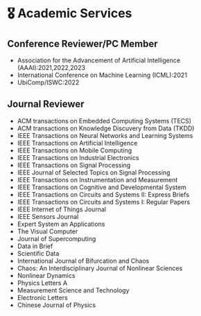 # 🎖 Academic Services
## Conference Reviewer/PC Member
- Association for the Advancement of Artificial Intelligence (AAAI):2021,2022,2023
- International Conference on Machine Learning (ICML):2021
- UbiComp/ISWC:2022

## Journal Reviewer
- ACM transactions on Embedded Computing Systems (TECS)
- ACM transactions on Knowledge Discuvery from Data (TKDD)
- IEEE Transactions on Neural Networks and Learning Systems
- IEEE Transactions on Artificial Intelligence
- IEEE Transactions on Mobile Computing
- IEEE Transactions on Industrial Electronics
- IEEE Transactions on Signal Processing
- IEEE Journal of Selected Topics on Signal Processing
- IEEE Transactions on Instrumentation and Measurement
- IEEE Transactions on Cognitive and Developmental System
- IEEE Transactions on Circuits and Systems II: Express Briefs
- IEEE Transactions on Circuits and Systems I: Regular Papers
- IEEE Internet of Things Journal
- IEEE Sensors Journal
- Expert System an Applications
- The Visual Computer
- Journal of Supercomputing
- Data in Brief
- Scientific Data
- International Journal of Bifurcation and Chaos
- Chaos: An Interdisciplinary Journal of Nonlinear Sciences
- Nonlinear Dynamics
- Physics Letters A
- Measurement Science and Technology
- Electronic Letters
- Chinese Journal of Physics
